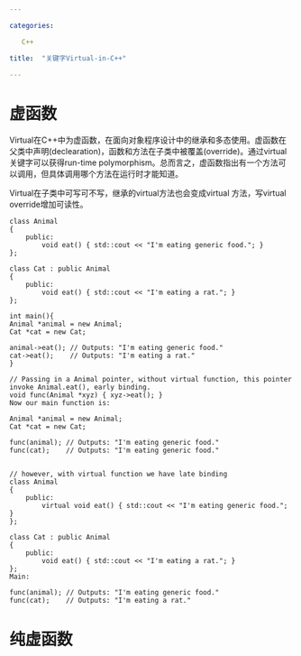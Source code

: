 ```yaml
---

categories:

   C++

title:  "关键字Virtual-in-C++"

---
```


# 虚函数

Virtual在C++中为虚函数，在面向对象程序设计中的继承和多态使用。虚函数在父类中声明(declearation)，函数和方法在子类中被覆盖(override)。通过virtual关键字可以获得run-time polymorphism。总而言之，虚函数指出有一个方法可以调用，但具体调用哪个方法在运行时才能知道。



Virtual在子类中可写可不写，继承的virtual方法也会变成virtual 方法，写virtual override增加可读性。

```{C++}
class Animal
{
    public:
        void eat() { std::cout << "I'm eating generic food."; }
};

class Cat : public Animal
{
    public:
        void eat() { std::cout << "I'm eating a rat."; }
};

int main(){
Animal *animal = new Animal;
Cat *cat = new Cat;

animal->eat(); // Outputs: "I'm eating generic food."
cat->eat();    // Outputs: "I'm eating a rat."
}

// Passing in a Animal pointer, without virtual function, this pointer invoke Animal.eat(), early binding.
void func(Animal *xyz) { xyz->eat(); }
Now our main function is:

Animal *animal = new Animal;
Cat *cat = new Cat;

func(animal); // Outputs: "I'm eating generic food."
func(cat);    // Outputs: "I'm eating generic food."


// however, with virtual function we have late binding
class Animal
{
    public:
        virtual void eat() { std::cout << "I'm eating generic food."; }
};

class Cat : public Animal
{
    public:
        void eat() { std::cout << "I'm eating a rat."; }
};
Main:

func(animal); // Outputs: "I'm eating generic food."
func(cat);    // Outputs: "I'm eating a rat."
```

# 纯虚函数

